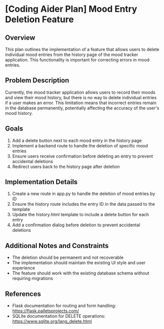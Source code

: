 # [Coding Aider Plan] Mood Entry Deletion Feature

## Overview
This plan outlines the implementation of a feature that allows users to delete individual mood entries from the history page of the mood tracker application. This functionality is important for correcting errors in mood entries.

## Problem Description
Currently, the mood tracker application allows users to record their moods and view their mood history, but there is no way to delete individual entries if a user makes an error. This limitation means that incorrect entries remain in the database permanently, potentially affecting the accuracy of the user's mood history.

## Goals
1. Add a delete button next to each mood entry in the history page
2. Implement a backend route to handle the deletion of specific mood entries
3. Ensure users receive confirmation before deleting an entry to prevent accidental deletions
4. Redirect users back to the history page after deletion

## Implementation Details
1. Create a new route in app.py to handle the deletion of mood entries by ID
2. Ensure the history route includes the entry ID in the data passed to the template
3. Update the history.html template to include a delete button for each entry
4. Add a confirmation dialog before deletion to prevent accidental deletions

## Additional Notes and Constraints
- The deletion should be permanent and not recoverable
- The implementation should maintain the existing UI style and user experience
- The feature should work with the existing database schema without requiring migrations

## References
- Flask documentation for routing and form handling: https://flask.palletsprojects.com/
- SQLite documentation for DELETE operations: https://www.sqlite.org/lang_delete.html
